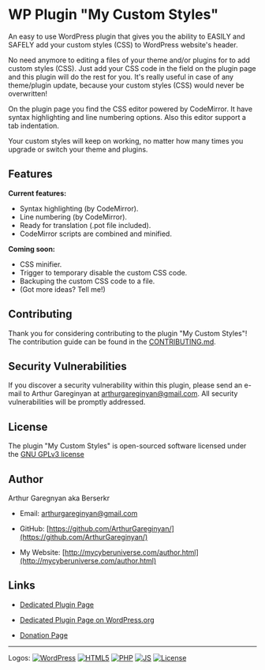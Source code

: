 # WP Plugin "My Custom Styles"

An easy to use WordPress plugin that gives you the ability to EASILY and SAFELY add your custom styles (CSS) to WordPress website's header. 

No need anymore to editing a files of your theme and/or plugins for to add custom styles (CSS). Just add your CSS code in the field on the plugin page and this plugin will do the rest for you. It's really useful in case of any theme/plugin update, because your custom styles (CSS) would never be overwritten!

On the plugin page you find the CSS editor powered by CodeMirror. It have syntax highlighting and line numbering options. Also this editor support a tab indentation.

Your custom styles will keep on working, no matter how many times you upgrade or switch your theme and plugins.


## Features

**Current features:**

* Syntax highlighting (by CodeMirror).
* Line numbering (by CodeMirror).
* Ready for translation (.pot file included).
* CodeMirror scripts are combined and minified.

**Coming soon:**

* CSS minifier.
* Trigger to temporary disable the custom CSS code.
* Backuping the custom CSS code to a file.
* (Got more ideas? Tell me!)


## Contributing

Thank you for considering contributing to the plugin "My Custom Styles"! The contribution guide can be found in the [CONTRIBUTING.md](https://github.com/ArthurGareginyan/my-custom-styles/blob/master/CONTRIBUTING.md).


## Security Vulnerabilities

If you discover a security vulnerability within this plugin, please send an e-mail to Arthur Gareginyan at arthurgareginyan@gmail.com. All security vulnerabilities will be promptly addressed.


## License

The plugin "My Custom Styles" is open-sourced software licensed under the [GNU GPLv3 license](http://www.gnu.org/licenses/gpl-3.0.html)


## Author

Arthur Garegnyan aka Berserkr

* Email: arthurgareginyan@gmail.com

* GitHub: [https://github.com/ArthurGareginyan/](https://github.com/ArthurGareginyan/)

* My Website: [http://mycyberuniverse.com/author.html](http://mycyberuniverse.com/author.html)


## Links

* [Dedicated Plugin Page](http://mycyberuniverse.com/my_programs/wp-plugin-my-custom-styles.html)

* [Dedicated Plugin Page on WordPress.org](https://wordpress.org/plugins/my-custom-styles/)

* [Donation Page](http://mycyberuniverse.com/donate.html)


---
Logos:
[![WordPress](https://cdn2.iconfinder.com/data/icons/publicons/64/wordpress-64.png)](https://wordpress.org)
[![HTML5](https://cdn4.iconfinder.com/data/icons/flat-brand-logo-2/512/html5-64.png)]()
[![PHP](http://php.net/images/logos/php-med-trans-light.gif)]()
[![JS](https://upload.wikimedia.org/wikipedia/commons/3/34/Javascript_icon.svg)]()
[![License](http://www.gnu.org/graphics/gplv3-127x51.png)](http://www.gnu.org/licenses/gpl-3.0.html)